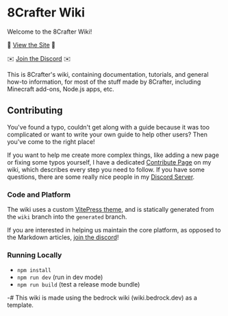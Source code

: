 # 8Crafter Wiki

Welcome to the 8Crafter Wiki!

🔗 [View the Site](https://wiki.8crafter.com/) 🔗

✉️ [Join the Discord](https://discord.gg/jrCTeHGuhx) ✉️

This is 8Crafter's wiki, containing documentation, tutorials, and general how-to information, for most of the stuff made by 8Crafter, including Minecraft add-ons, Node.js apps, etc.

## Contributing

You've found a typo, couldn't get along with a guide because it was too complicated or want to write your own guide to help other users?
Then you've come to the right place!

If you want to help me create more complex things, like adding a new page or fixing some typos yourself, I have a dedicated [Contribute Page](https://wiki.8crafter.com/contribute) on my wiki,
which describes every step you need to follow. If you have some questions, there are some really nice people in my [Discord Server](https://discord.gg/jrCTeHGuhx).

### Code and Platform

The wiki uses a custom [VitePress theme](https://vitepress.vuejs.org/), and is statically generated from the `wiki` branch into the `generated` branch.

If you are interested in helping us maintain the core platform, as opposed to the Markdown articles, [join the discord](https://discord.gg/jrCTeHGuhx)!

### Running Locally

-   `npm install`
-   `npm run dev` (run in dev mode)
-   `npm run build` (test a release mode bundle)

-# This wiki is made using the bedrock wiki (wiki.bedrock.dev) as a template.

